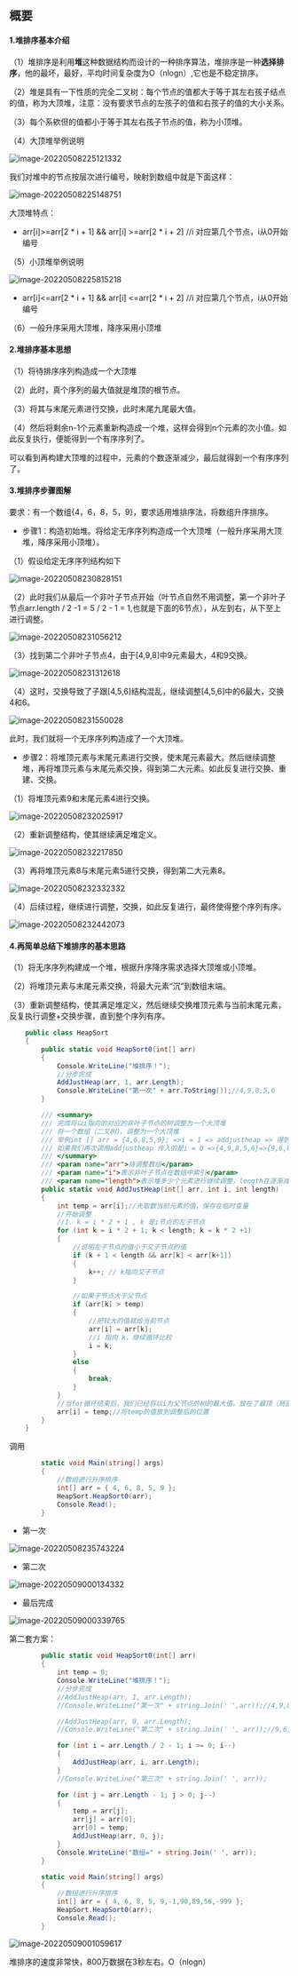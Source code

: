 ## 概要

#### 1.堆排序基本介绍

（1）堆排序是利用**堆**这种数据结构而设计的一种排序算法，堆排序是一种**选择排序**，他的最坏，最好，平均时间复杂度为O（nlogn）,它也是不稳定排序。

（2）堆是具有一下性质的完全二叉树：每个节点的值都大于等于其左右孩子结点的值，称为大顶堆，注意：没有要求节点的左孩子的值和右孩子的值的大小关系。

（3）每个系欸但的值都小于等于其左右孩子节点的值，称为小顶堆。

（4）大顶堆举例说明

![image-20220508225121332](C:\Users\juster.zhu\AppData\Roaming\Typora\typora-user-images\image-20220508225121332.png)



我们对堆中的节点按层次进行编号，映射到数组中就是下面这样：

![image-20220508225148751](C:\Users\juster.zhu\AppData\Roaming\Typora\typora-user-images\image-20220508225148751.png)

大顶堆特点：

- arr[i]>=arr[2 * i + 1] && arr[i] >=arr[2 * i + 2] //i 对应第几个节点，i从0开始编号



（5）小顶堆举例说明

![image-20220508225815218](C:\Users\juster.zhu\AppData\Roaming\Typora\typora-user-images\image-20220508225815218.png)

- arr[i]<=arr[2 * i + 1] && arr[i] <=arr[2 * i + 2] //i 对应第几个节点，i从0开始编号



（6）一般升序采用大顶堆，降序采用小顶堆



#### 2.堆排序基本思想

（1）将待排序序列构造成一个大顶堆

（2）此时，真个序列的最大值就是堆顶的根节点。

（3）将其与末尾元素进行交换，此时末尾九尾最大值。

（4）然后将剩余n-1个元素重新构造成一个堆，这样会得到n个元素的次小值。如此反复执行，便能得到一个有序序列了。

可以看到再构建大顶堆的过程中，元素的个数逐渐减少，最后就得到一个有序序列了。



#### 3.堆排序步骤图解

要求：有一个数组{4，6，8，5，9}，要求适用堆排序法，将数组升序排序。



- 步骤1：构造初始堆。将给定无序序列构造成一个大顶堆（一般升序采用大顶堆，降序采用小顶堆）。

（1）假设给定无序序列结构如下

 ![image-20220508230828151](C:\Users\juster.zhu\AppData\Roaming\Typora\typora-user-images\image-20220508230828151.png)



（2）此时我们从最后一个非叶子节点开始（叶节点自然不用调整，第一个非叶子节点arr.length / 2 -1 = 5 / 2 - 1 = 1,也就是下面的6节点），从左到右，从下至上进行调整。

![image-20220508231056212](C:\Users\juster.zhu\AppData\Roaming\Typora\typora-user-images\image-20220508231056212.png)



（3）找到第二个非叶子节点4，由于[4,9,8]中9元素最大，4和9交换。

![image-20220508231312618](D:\git_community\JusterSpaceStation\src\MyAlgorithm\doc\image-20220508231312618.png)



（4）这时，交换导致了子跟[4,5,6]结构混乱，继续调整[4,5,6]中的6最大，交换4和6。

![image-20220508231550028](C:\Users\juster.zhu\AppData\Roaming\Typora\typora-user-images\image-20220508231550028.png)

此时，我们就将一个无序序列构造成了一个大顶堆。



- 步骤2：将堆顶元素与末尾元素进行交换，使末尾元素最大。然后继续调整堆，再将堆顶元素与末尾元素交换，得到第二大元素。如此反复进行交换、重建、交换。

（1）将堆顶元素9和末尾元素4进行交换。

![image-20220508232025917](C:\Users\juster.zhu\AppData\Roaming\Typora\typora-user-images\image-20220508232025917.png)



（2）重新调整结构，使其继续满足堆定义。

![image-20220508232217850](C:\Users\juster.zhu\AppData\Roaming\Typora\typora-user-images\image-20220508232217850.png)



（3）再将堆顶元素8与末尾元素5进行交换，得到第二大元素8。

![image-20220508232332332](C:\Users\juster.zhu\AppData\Roaming\Typora\typora-user-images\image-20220508232332332.png)



（4）后续过程，继续进行调整，交换，如此反复进行，最终使得整个序列有序。

![image-20220508232442073](C:\Users\juster.zhu\AppData\Roaming\Typora\typora-user-images\image-20220508232442073.png)



#### 4.再简单总结下堆排序的基本思路

（1）将无序序列构建成一个堆，根据升序降序需求选择大顶堆或小顶堆。

（2）将堆顶元素与末尾元素交换，将最大元素“沉”到数组末端。

（3）重新调整结构，使其满足堆定义，然后继续交换堆顶元素与当前末尾元素，反复执行调整+交换步骤，直到整个序列有序。



```c#
    public class HeapSort
    {
        public static void HeapSort0(int[] arr)
        {
            Console.WriteLine("堆排序！");
            //分步完成
            AddJustHeap(arr, 1, arr.Length);
            Console.WriteLine("第一次" + arr.ToString());//4,9,8,5,6
        }

        /// <summary>
        /// 完成将以i指向的对应的非叶子节点的树调整为一个大顶堆
        /// 将一个数组（二叉树），调整为一个大顶堆
        /// 举例int [] arr = {4,6,8,5,9}; =>i = 1 => addjustheap => 得到{ 4，9，8，5，6 }
        /// 如果我们再次调用addjustheap 传入的是i = 0 =>{4,9,8,5,6}=>{9,6,8,5,4}
        /// </summary>
        /// <param name="arr">待调整数组</param>
        /// <param name="i">表示非叶子节点在数组中索引</param>
        /// <param name="length">表示堆多少个元素进行继续调整，length在逐渐减少</param>
        public static void AddJustHeap(int[] arr, int i, int length)
        {
            int temp = arr[i];//先取数当前元素的值，保存在临时变量
            //开始调整
            //1. k = i * 2 + 1 , k 是i节点的左子节点
            for (int k = i * 2 + 1; k < length; k = k * 2 +1)
            {
                //说明左子节点的值小于又子节点的值
                if (k + 1 < length && arr[k] < arr[k+1])
                {
                    k++; // k指向又子节点
                }

                //如果子节点大于父节点
                if (arr[k] > temp)
                {
                    //把较大的值赋给当前节点
                    arr[i] = arr[k];
                    //i 指向 k，继续循环比较
                    i = k;
                }
                else
                {
                    break;
                }
            }
            //当for循环结束后，我们已经将以i为父节点的树的最大值，放在了最顶（局部）
            arr[i] = temp;//将temp的值放到调整后的位置
        }
    }
```

调用

```c#
        static void Main(string[] args)
        {
            //数组进行升序排序
            int[] arr = { 4, 6, 8, 5, 9 };
            HeapSort.HeapSort0(arr);
            Console.Read();
        }
```

- 第一次

![image-20220508235743224](C:\Users\juster.zhu\AppData\Roaming\Typora\typora-user-images\image-20220508235743224.png)

- 第二次

![image-20220509000134332](C:\Users\juster.zhu\AppData\Roaming\Typora\typora-user-images\image-20220509000134332.png)

- 最后完成

![image-20220509000339765](C:\Users\juster.zhu\AppData\Roaming\Typora\typora-user-images\image-20220509000339765.png)



第二套方案：

```c#
        public static void HeapSort0(int[] arr)
        {
            int temp = 0;
            Console.WriteLine("堆排序！");
            //分步完成
            //AddJustHeap(arr, 1, arr.Length);
            //Console.WriteLine("第一次" + string.Join(' ',arr));//4,9,8,5,6

            //AddJustHeap(arr, 0, arr.Length);
            //Console.WriteLine("第二次" + string.Join(' ', arr));//9,6,8,5,4

            for (int i = arr.Length / 2 - 1; i >= 0; i--)
            {
                AddJustHeap(arr, i, arr.Length);
            }
            //Console.WriteLine("第三次" + string.Join(' ', arr));

            for (int j = arr.Length - 1; j > 0; j--)
            {
                temp = arr[j];
                arr[j] = arr[0];
                arr[0] = temp;
                AddJustHeap(arr, 0, j);
            }
            Console.WriteLine("数组=" + string.Join(' ', arr));
        }
```



```c#
        static void Main(string[] args)
        {
            //数组进行升序排序
            int[] arr = { 4, 6, 8, 5, 9,-1,90,89,56,-999 };
            HeapSort.HeapSort0(arr);
            Console.Read();
        }
```

![image-20220509001059617](C:\Users\juster.zhu\AppData\Roaming\Typora\typora-user-images\image-20220509001059617.png)



堆排序的速度非常快，800万数据在3秒左右。O（nlogn）